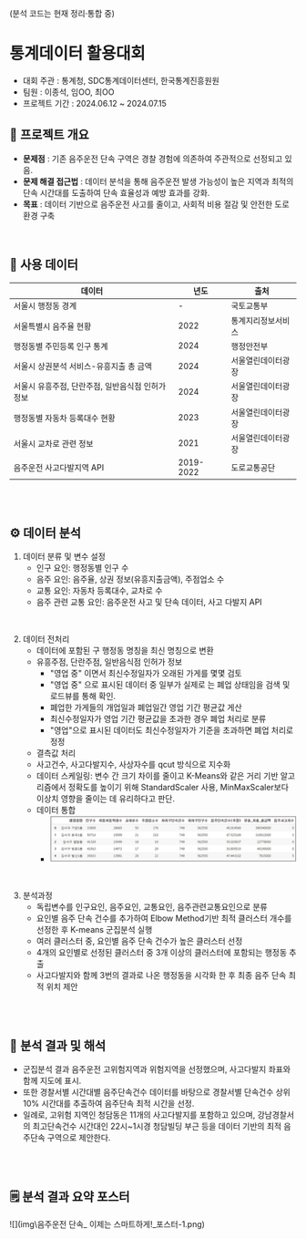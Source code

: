 (분석 코드는 현재 정리·통합 중)

# 통계데이터 활용대회

* 대회 주관 : 통계청, SDC통계데이터센터, 한국통계진흥원원
* 팀원 : 이종석, 임OO, 최OO
* 프로젝트 기간 : 2024.06.12 ~ 2024.07.15

## 📌 프로젝트 개요

- **문제점** : 기존 음주운전 단속 구역은 경찰 경험에 의존하여 주관적으로 선정되고 있음.
- **문제 해결 접근법** : 데이터 분석을 통해 음주운전 발생 가능성이 높은 지역과 최적의 단속 시간대를 도출하여 단속 효율성과 예방 효과를 강화.
- **목표** : 데이터 기반으로 음주운전 사고를 줄이고, 사회적 비용 절감 및 안전한 도로 환경 구축

<br>

## 📑 사용 데이터

|데이터|년도|출처|
|------|-----|-----|
|서울시 행정동 경계|-|국토교통부|
|서울특별시 음주율 현황|2022|통계지리정보서비스|
|행정동별 주민등록 인구 통계|2024|행정안전부|
|서울시 상권분석 서비스-유흥지출 총 금액|2024|서울열린데이터광장|
|서울시 유흥주점, 단란주점, 일반음식점 인허가 정보|2024|서울열린데이터광장|
|행정동별 자동차 등록대수 현황|2023|서울열린데이터광장|
|서울시 교차로 관련 정보|2021|서울열린데이터광장|
|음주운전 사고다발지역 API|2019-2022|도로교통공단|

<br>
<br>

## ⚙️ 데이터 분석

1. 데이터 분류 및 변수 설정
    - 인구 요인: 행정동별 인구 수
    - 음주 요인: 음주율, 상권 정보(유흥지출금액), 주점업소 수
    - 교통 요인: 자동차 등록대수, 교차로 수
    - 음주 관련 교통 요인: 음주운전 사고 및 단속 데이터, 사고 다발지 API

<br>

2. 데이터 전처리
    - 데이터에 포함된 구 행정동 명칭을 최신 명칭으로 변환
    - 유흥주점, 단란주점, 일반음식점 인허가 정보
        - "영업 중" 이면서 최신수정일자가 오래된 가게를 몇몇 검토
        - "영업 중" 으로 표시된 데이터 중 일부가 실제로 는 폐업 상태임을 검색 및 로드뷰를 통해 확인.
        - 폐업한 가게들의 개업일과 폐업일간 영업 기간 평균값 게산
        - 최신수정일자가 영업 기간 평균값을 초과한 경우 폐업 처리로 분류
        - "영업"으로 표시된 데이터도 최신수정일자가 기준을 초과하면 폐업 처리로 정정
    - 결측값 처리
    - 사고건수, 사고다발지수, 사상자수를 qcut 방식으로 지수화
    - 데이터 스케일링: 변수 간 크기 차이를 줄이고 K-Means와 같은 거리 기반 알고리즘에서 정확도를 높이기 위해 StandardScaler 사용, MinMaxScaler보다 이상치 영향을 줄이는 데 유리하다고 판단.
    - 데이터 통합
        - ![](img\data.png)

<br>

3. 분석과정
    - 독립변수를 인구요인, 음주요인, 교통요인, 음주관련교통요인으로 분류
    - 요인별 음주 단속 건수를 추가하여 Elbow Method기반 최적 클러스터 개수를 선정한 후 K-means 군집분석 실행
    - 여러 클러스터 중, 요인별 음주 단속 건수가 높은 클러스터 선정
    - 4개의 요인별로 선정된 클러스터 중 3개 이상의 클러스터에 포함되는 행정동 추출
    - 사고다발지와 함께 3번의 결과로 나온 행정동을 시각화 한 후 최종 음주 단속 최적 위치 제안

<br>
<br>


## 🔎 분석 결과 및 해석
- 군집분석 결과 음주운전 고위험지역과 위험지역을 선정했으며, 사고다발지 좌표와 함께 지도에 표시. 
- 또한 경찰서별 시간대별 음주단속건수 데이터를 바탕으로 경찰서별 단속건수 상위 10% 시간대를 추출하여 음주단속 최적 시간을 선정.
- 일례로, 고위험 지역인 청담동은 11개의 사고다발지를 포함하고 있으며, 강남경찰서의 최고단속건수 시간대인 22시~1시경 청담빌딩 부근 등을 데이터 기반의 최적 음주단속 구역으로 제안한다.

<br>
<br>

## 🗒️ 분석 결과 요약 포스터

![](img\음주운전 단속_ 이제는 스마트하게!_포스터-1.png)